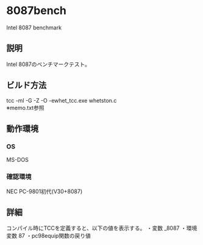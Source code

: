 # 8087bench
Intel 8087 benchmark

## 説明
Intel 8087のベンチマークテスト。

## ビルド方法
tcc -ml -G -Z -O -ewhet_tcc.exe whetston.c<br>
※memo.txt参照

## 動作環境

### OS
MS-DOS

### 確認環境
NEC PC-9801初代(V30+8087)

## 詳細
コンパイル時にTCCを定義すると、以下の値を表示する。
・変数 _8087
・環境変数 87
・pc98equip関数の戻り値
